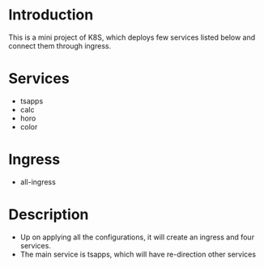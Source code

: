 # Introduction
This is a mini project of K8S, which deploys few services listed below and connect them through ingress.

# Services
- tsapps
- calc
- horo
- color

# Ingress
- all-ingress

# Description
- Up on applying all the configurations, it will create an ingress and four services.
- The main service is tsapps, which will have re-direction other services

